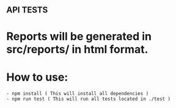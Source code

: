## API TESTS 

# Reports will be generated in src/reports/ in html format. 

# How to use: 
    - npm install ( This will install all dependencies )
    - npm run test ( This will run all tests located in ./test )

